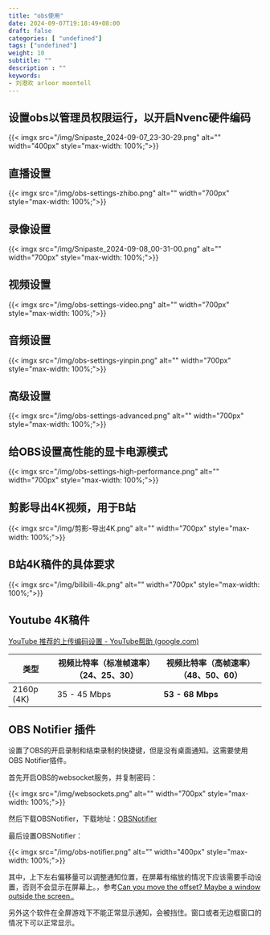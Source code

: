 ```yaml
---
title: "obs使用"
date: 2024-09-07T19:18:49+08:00
draft: false
categories: [ "undefined"]
tags: ["undefined"]
weight: 10
subtitle: ""
description : ""
keywords:
- 刘港欢 arloor moontell
---
```


## 设置obs以管理员权限运行，以开启Nvenc硬件编码

{{< imgx src="/img/Snipaste_2024-09-07_23-30-29.png" alt="" width="400px" style="max-width: 100%;">}}

## 直播设置

{{< imgx src="/img/obs-settings-zhibo.png" alt="" width="700px" style="max-width: 100%;">}}

## 录像设置

{{< imgx src="/img/Snipaste_2024-09-08_00-31-00.png" alt="" width="700px" style="max-width: 100%;">}}

## 视频设置

{{< imgx src="/img/obs-settings-video.png" alt="" width="700px" style="max-width: 100%;">}}

## 音频设置

{{< imgx src="/img/obs-settings-yinpin.png" alt="" width="700px" style="max-width: 100%;">}}

## 高级设置

{{< imgx src="/img/obs-settings-advanced.png" alt="" width="700px" style="max-width: 100%;">}}

## 给OBS设置高性能的显卡电源模式

{{< imgx src="/img/obs-settings-high-performance.png" alt="" width="700px" style="max-width: 100%;">}}

## 剪影导出4K视频，用于B站

{{< imgx src="/img/剪影-导出4K.png" alt="" width="700px" style="max-width: 100%;">}}

## B站4K稿件的具体要求

{{< imgx src="/img/bilibili-4k.png" alt="" width="700px" style="max-width: 100%;">}}

## Youtube 4K稿件

[YouTube 推荐的上传编码设置 - YouTube帮助 (google.com)](https://support.google.com/youtube/answer/1722171?hl=zh-Hans#zippy=%2C%E5%AE%B9%E5%99%A8mp%2C%E9%9F%B3%E9%A2%91%E7%BC%96%E8%A7%A3%E7%A0%81%E5%99%A8aac-lc%2C%E8%A7%86%E9%A2%91%E7%BC%96%E8%A7%A3%E7%A0%81%E5%99%A8h%2C%E5%B8%A7%E9%80%9F%E7%8E%87%2C%E6%AF%94%E7%89%B9%E7%8E%87%2C%E8%A7%86%E9%A2%91%E5%88%86%E8%BE%A8%E7%8E%87%E5%92%8C%E5%AE%BD%E9%AB%98%E6%AF%94%2C%E9%A2%9C%E8%89%B2%E7%A9%BA%E9%97%B4)

| 类型 | 视频比特率（标准帧速率）（24、25、30） | 视频比特率（高帧速率）（48、50、60） |
| --- | --- | --- |
| 2160p (4K) | 35 - 45 Mbps | **53 - 68 Mbps** |

## OBS Notifier 插件

设置了OBS的开启录制和结束录制的快捷键，但是没有桌面通知。这需要使用OBS Notifier插件。

首先开启OBS的websocket服务，并复制密码：

{{< imgx src="/img/websockets.png" alt="" width="700px" style="max-width: 100%;">}}

然后下载OBSNotifier，下载地址：[OBSNotifier](https://github.com/DmitriySalnikov/OBSNotifier/releases)

最后设置OBSNotifier：

{{< imgx src="/img/obs-notifier.png" alt="" width="400px" style="max-width: 100%;">}}

其中，上下左右偏移量可以调整通知位置，在屏幕有缩放的情况下应该需要手动设置，否则不会显示在屏幕上。，参考[Can you move the offset? Maybe a window outside the screen..](https://github.com/DmitriySalnikov/OBSNotifier/issues/16)

另外这个软件在全屏游戏下不能正常显示通知，会被挡住。窗口或者无边框窗口的情况下可以正常显示。

